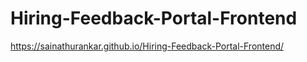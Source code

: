 # Hiring-Feedback-Portal-Frontend
https://sainathurankar.github.io/Hiring-Feedback-Portal-Frontend/
